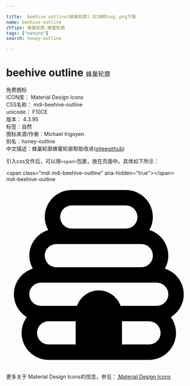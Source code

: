 ```yaml
---

title:  beehive outline(蜂巢轮廓) ICON转svg、png下载
name: beehive-outline
zhTips: 蜂巢轮廓,蜂蜜轮廓
tags: ["nature"]
search: honey-outline

---
```


# beehive outline  <small style="font-size: 60%;font-weight: 100">蜂巢轮廓</small>


<div class="detail-page">
<p>
<span><span class="badge-success badge">免费图标</span> </span>
<br/>
<span>
ICON库：
<span class="badge-secondary badge">Material Design Icons</span> 
</span>
<br/>
<span>
CSS名称：
<span class="badge-secondary badge">mdi-beehive-outline</span> 
</span>
<br/>
<span>
unicode：
<span class="badge-secondary badge">F10CE</span> 
<copy-btn content='F10CE' btn-title=""></copy-btn>
<copy-btn :content='String.fromCodePoint(parseInt("F10CE", 16))' btn-title="复制U"></copy-btn>
</span>
<br/>
<span>
版本：
<span class="badge-secondary badge">4.3.95</span> 
</span><br/><span>标签：<span class="badge-light badge"><router-link to="/tags/nature.html">自然</router-link></span></span>
<br/>
<span>图标来源/作者：<span class="badge-light badge">Michael Irigoyen</span></span> 
<br/>
<span>别名：<span class="badge-light badge">honey-outline</span></span><br/><span class="zh-detail">中文描述：<span class="badge-primary badge">蜂巢轮廓</span><span class="badge-primary badge">蜂蜜轮廓</span><span class="help-link"><span>帮助改进</span>(<a href="https://gitee.com/liuwave/icon-helper/edit/master/json/material/beehive-outline.json" target="_blank" rel="noopener noreferrer">gitee</a><a href="https://github.com/liuwave/icon-helper/edit/master/json/material/beehive-outline.json" target="_blank" rel="noopener noreferrer">github</a></span>)</span><br/>
</p>
</div>
<div class="alert alert-dark">
  <i class="mdi mdi-beehive-outline mdi-48px"></i>
  <i class="mdi mdi-beehive-outline mdi-36px"></i>
  <i class="mdi mdi-beehive-outline mdi-24px"></i>
  <i class="mdi mdi-beehive-outline mdi-18px"></i>
</div>
<div>
  <p>引入css文件后，可以用<code>&lt;span&gt;</code>包裹，放在页面中。具体如下所示：    
  </p>
  <div class="alert alert-primary" style="font-size: 14px">
    &lt;span class="mdi mdi-beehive-outline" aria-hidden="true"&gt;&lt;/span&gt;
    <copy-btn content='<span class="mdi mdi-beehive-outline" aria-hidden="true"></span>'></copy-btn>
  </div>
  <div class="alert alert-secondary">
    <i class="mdi mdi-beehive-outline"
    style="font-size: 24px"
    aria-hidden="true"></i> mdi-beehive-outline
    <copy-btn content="mdi-beehive-outline" btn-title="复制图标名称"></copy-btn>
  </div>
</div>
<div id="svg" class="svg-wrap">
<svg xmlns="http://www.w3.org/2000/svg" viewBox="0 0 24 24"><path d="M23 14.5C23 12.94 21.97 11.63 20.55 11.18C20.83 10.68 21 10.11 21 9.5C21 7.94 19.97 6.63 18.55 6.18C18.83 5.68 19 5.11 19 4.5C19 2.57 17.43 1 15.5 1H8.5C6.57 1 5 2.57 5 4.5C5 5.11 5.17 5.68 5.45 6.18C4.04 6.63 3 7.94 3 9.5C3 10.11 3.17 10.68 3.45 11.18C2.04 11.63 1 12.94 1 14.5C1 15.76 1.67 16.84 2.67 17.46C2.25 18.03 2 18.74 2 19.5C2 21.43 3.57 23 5.5 23H18.5C20.43 23 22 21.43 22 19.5C22 18.74 21.75 18.03 21.33 17.46C22.33 16.84 23 15.76 23 14.5M8.5 3H15.5C16.33 3 17 3.67 17 4.5S16.33 6 15.5 6H8.5C7.67 6 7 5.33 7 4.5S7.67 3 8.5 3M6.5 8H17.5C18.33 8 19 8.67 19 9.5S18.33 11 17.5 11H6.5C5.67 11 5 10.33 5 9.5S5.67 8 6.5 8M4 19.5C4 18.67 4.67 18 5.5 18H9V21H5.5C4.67 21 4 20.33 4 19.5M18.5 21H15V18H18.5C19.33 18 20 18.67 20 19.5S19.33 21 18.5 21M19.5 16H14.82C14.4 14.84 13.3 14 12 14S9.6 14.84 9.18 16H4.5C3.67 16 3 15.33 3 14.5S3.67 13 4.5 13H19.5C20.33 13 21 13.67 21 14.5S20.33 16 19.5 16Z" /></svg>
</div>
<detail full-name='mdi-beehive-outline'></detail>
    
<div><p>更多关于 Material Design Icons的信息，参见：<a target="_blank" href="https://iconhelper.cn/material.html"> Material Design Icons</a>
</p></div>
